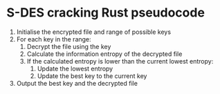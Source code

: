 # S-DES cracking Rust pseudocode

1. Initialise the encrypted file and range of possible keys
2. For each key in the range:
    1. Decrypt the file using the key
    2. Calculate the information entropy of the decrypted file
    3. If the calculated entropy is lower than the current lowest entropy:
       1. Update the lowest entropy
       2. Update the best key to the current key
3. Output the best key and the decrypted file